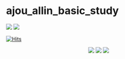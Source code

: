 # ajou_allin_basic_study
<img src="https://capsule-render.vercel.app/api?type=shark&color=blue&height=300&section=header&text=Ajou Univ ALLIN&fontSize=60" />



<img src="https://img.shields.io/badge/Python-FFCA28?style=flat-square&logo=python&logoColor=blue"/>

[![Hits](https://hits.seeyoufarm.com/api/count/incr/badge.svg?url=https%3A%2F%2Fgithub.com%2Fjkky-98%2Fajou_allin_basic_study&count_bg=%2379C83D&title_bg=%23555555&icon=&icon_color=%23E7E7E7&title=hits&edge_flat=false)](https://hits.seeyoufarm.com)

<div align="center">
	<img src="https://img.shields.io/badge/Java-007396?style=flat&logo=Java&logoColor=white" />
	<img src="https://img.shields.io/badge/HTML5-E34F26?style=flat&logo=HTML5&logoColor=white" />
	<img src="https://img.shields.io/badge/CSS3-1572B6?style=flat&logo=CSS3&logoColor=white" />
</div>
